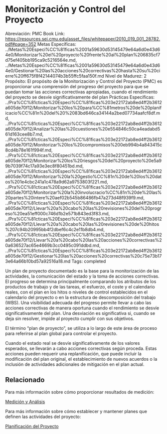 # Monitorización y Control del Proyecto

Abreviación: PMC
Book Link: https://resources.sei.cmu.edu/asset_files/whitepaper/2010_019_001_28782.pdf#page=352
Metas Específicas: ../Metas%20Especi%CC%81ficas%2001a59630d53145479e64a6d0e43d64e0/Monitorizar%20el%20proyecto%20frente%20al%20plan%206835cf7d75ef405bb195ca9c5216564e.md, ../Metas%20Especi%CC%81ficas%2001a59630d53145479e64a6d0e43d64e0/Gestionar%20las%20acciones%20correctivas%20hasta%20su%20cierre%20ff675f8f42144074b3b55ffc5faa150f.md
Nivel de Madurez: 2
Propósito: El propósito de la Monitorización y Control del Proyecto (PMC) es
proporcionar una comprensión del progreso del proyecto para que se
puedan tomar las acciones correctivas apropiadas, cuando el rendimiento del proyecto se desvíe significativamente del plan
Prácticas Específicas: ../Pra%CC%81cticas%20Especi%CC%81ficas%203e22172ab8ed4ff2b3612a605de70f12/Monitorizar%20los%20para%CC%81metros%20de%20planificacio%CC%81n%20del%20%2083bd646ca34144a2bed07734aafcf8df.md, ../Pra%CC%81cticas%20Especi%CC%81ficas%203e22172ab8ed4ff2b3612a605de70f12/Analizar%20las%20cuestiones%20e554846c50ca4eadabd561d163cee8b7.md, ../Pra%CC%81cticas%20Especi%CC%81ficas%203e22172ab8ed4ff2b3612a605de70f12/Monitorizar%20los%20compromisos%200eb994b4a843415c8cd4b78e161f994f.md, ../Pra%CC%81cticas%20Especi%CC%81ficas%203e22172ab8ed4ff2b3612a605de70f12/Monitorizar%20los%20riesgos%20del%20proyecto%20e5a99b7039f74c17a93e3ec8f80451bd.md, ../Pra%CC%81cticas%20Especi%CC%81ficas%203e22172ab8ed4ff2b3612a605de70f12/Monitorizar%20la%20gestio%CC%81n%20de%20los%20datos%201e4cbc241a1c478a9d62a9753803f221.md, ../Pra%CC%81cticas%20Especi%CC%81ficas%203e22172ab8ed4ff2b3612a605de70f12/Monitorizar%20la%20involucracio%CC%81n%20de%20las%20partes%20intere%20aef02b545b86486fb47a273d48f939f9.md, ../Pra%CC%81cticas%20Especi%CC%81ficas%203e22172ab8ed4ff2b3612a605de70f12/Llevar%20a%20cabo%20las%20revisiones%20del%20progreso%20ea51eff000c746d1b2e571b843ed3f83.md, ../Pra%CC%81cticas%20Especi%CC%81ficas%203e22172ab8ed4ff2b3612a605de70f12/Llevar%20a%20cabo%20las%20revisiones%20de%20hitos%207c94b20995bb4f2dbef6c4c2e11b8db4.md, ../Pra%CC%81cticas%20Especi%CC%81ficas%203e22172ab8ed4ff2b3612a605de70f12/Llevar%20a%20cabo%20las%20acciones%20correctivas%20a636527ac65e4669b3cc0495c091ddbd.md, ../Pra%CC%81cticas%20Especi%CC%81ficas%203e22172ab8ed4ff2b3612a605de70f12/Gestionar%20las%20acciones%20correctivas%20c75e73b173e64a66b10bd57a92516a18.md
Tags: completed

Un plan de proyecto documentado es la base para la monitorización de las actividades, la comunicación del estado y la toma de acciones correctivas. El progreso se determina principalmente comparando los atributos de los productos de trabajo y de las tareas, el esfuerzo, el coste y el calendario reales, con el plan en los hitos o niveles de control establecidos en el calendario del proyecto o en la estructura de descomposición del trabajo (WBS). Una visibilidad adecuada del progreso permite llevar a cabo las acciones correctivas de manera oportuna cuando el rendimiento se desvíe significativamente del plan. Una desviación es significativa si, cuando se deja sin resolver, impide al proyecto cumplir con sus objetivos.

El término “plan de proyecto”, se utiliza a lo largo de este área de proceso para referirse al plan global para controlar el proyecto.

Cuando el estado real se desvíe significativamente de los valores esperados, se llevarán a cabo acciones correctivas según proceda. Estas acciones pueden requerir una replanificación, que puede incluir la modificación del plan original, el establecimiento de nuevos acuerdos o la inclusión de actividades adicionales de mitigación en el plan actual.

## Relacionado

Para más información sobre cómo proporcionar resultados de medición:

[Medición y Análisis](Medicio%CC%81n%20y%20Ana%CC%81lisis%20a20346de4ab7497d9b6418ed812c97ce.md)

Para más información sobre cómo establecer y mantener planes que definen las actividades del proyecto:

[Planificación del Proyecto](Planificacio%CC%81n%20del%20Proyecto%206dba5b9a080c4ef0a4babec2ebb5d62f.md)